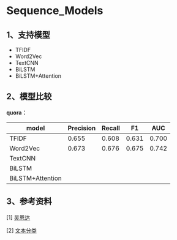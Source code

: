 # Sequence_Models

## 1、支持模型

- TFIDF
- Word2Vec
- TextCNN
- BiLSTM
- BiLSTM+Attention

## 2、模型比较

**quora：**

| model            | Precision | Recall | F1    | AUC   |
| ---------------- | --------- | ------ | ----- | ----- |
| TFIDF            | 0.655     | 0.608  | 0.631 | 0.700 |
| Word2Vec         | 0.673     | 0.676  | 0.675 | 0.742 |
| TextCNN          |           |        |       |       |
| BiLSTM           |           |        |       |       |
| BiLSTM+Attention |           |        |       |       |

## 3、参考资料

[1] [吴恩达](https://www.coursera.org/learn/nlp-sequence-models#syllabus)

[2] [文本分类](https://www.cnblogs.com/jiangxinyang/p/10208227.html)

